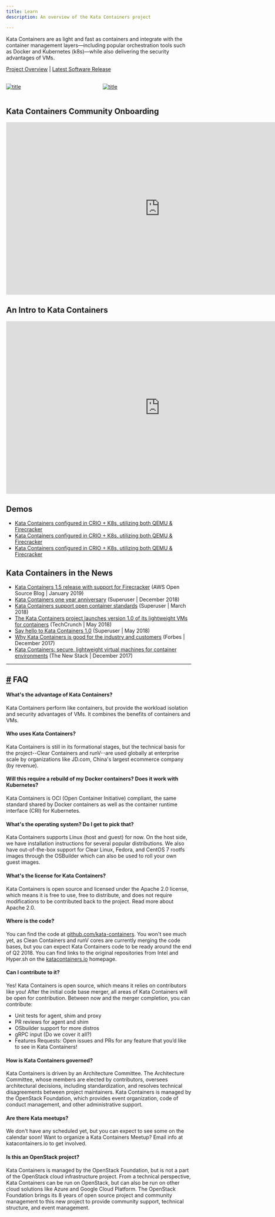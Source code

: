 ```yaml
---
title: Learn
description: An overview of the Kata Containers project

---
```


<p>Kata Containers are as light and fast as containers and integrate with the container management layers—including popular orchestration tools such as Docker and Kubernetes (k8s)—while also delivering the security advantages of VMs.</p>
<p><a href="#">Project Overview</a>  |  <a href="#">Latest Software Release</a></p>

<br>

<div class="columns">
  <div class="column">

  <a href="/images/Airship_Diagram_SimplifiedArchitecture.jpg">
    <img
      src="/images/Airship_Diagram_SimplifiedArchitecture.jpg"
      alt="title"
    />
  </a>

  </div>
  
  <div class="column">
  <a href="/images/Airship_Diagram_SimplifiedArchitecture.jpg">
    <img
      src="/images/Airship_Diagram_SimplifiedArchitecture.jpg"
      alt="title"
    />
  </a>

  </div>
</div>

<br>

## Kata Containers Community Onboarding

<div class="video-wrapper">
  <iframe width="835 px" height="469.687 px" src="https://www.youtube.com/embed/0eEisMm9ykg" frameborder="0" allow="accelerometer; autoplay; encrypted-media; gyroscope; picture-in-picture" allowfullscreen></iframe>
</div>


## An Intro to Kata Containers

<div class="video-wrapper">
  <iframe width="835 px" height="469.687 px" src="https://www.youtube.com/embed/0eEisMm9ykg" frameborder="0" allow="accelerometer; autoplay; encrypted-media; gyroscope; picture-in-picture" allowfullscreen></iframe>
</div>


## Demos

+ [Kata Containers configured in CRIO + K8s, utilizing both QEMU & Firecracker]()
+ [Kata Containers configured in CRIO + K8s, utilizing both QEMU & Firecracker]()
+ [Kata Containers configured in CRIO + K8s, utilizing both QEMU & Firecracker]()

## Kata Containers in the News


+ [Kata Containers 1.5 release with support for Firecracker]() (AWS Open Source Blog | January 2019)
+ [Kata Containers one year anniversary]() (Superuser | December 2018)
+ [Kata Containers support open container standards]() (Superuser | March 2018)
+ [The Kata Containers project launches version 1.0 of its lightweight VMs for containers]() (TechCrunch | May 2018)
+ [Say hello to Kata Containers 1.0]() (Superuser | May 2018)
+ [Why Kata Containers is good for the industry and customers]() (Forbes | December 2017)
+ [Kata Containers: secure, lightweight virtual machines for container environments]() (The New Stack | December 2017)

___

<h2 id="faq" class="h2_primary_dark"><a href="#faq" aria-hidden="true" class="header-anchor">#</a> FAQ</h2>


#### What's the advantage of Kata Containers?
Kata Containers perform like containers, but provide the workload isolation and security advantages of VMs. It combines the benefits of containers and VMs.


#### Who uses Kata Containers?
Kata Containers is still in its formational stages, but the technical basis for the project--Clear Containers and runV--are used globally at enterprise scale by organizations like JD.com, China's largest ecommerce company (by revenue).


#### Will this require a rebuild of my Docker containers? Does it work with Kubernetes?
Kata Containers is OCI (Open Container Initiative) compliant, the same standard shared by Docker containers as well as the container runtime interface (CRI) for Kubernetes.


#### What's the operating system? Do I get to pick that?
Kata Containers supports Linux (host and guest) for now. On the host side, we have installation instructions for several popular distributions. We also have out-of-the-box support for Clear Linux, Fedora, and CentOS 7 rootfs images through the OSBuilder which can also be used to roll your own guest images.


#### What's the license for Kata Containers?
Kata Containers is open source and licensed under the Apache 2.0 license, which means it is free to use, free to distribute, and does not require modifications to be contributed back to the project. Read more about Apache 2.0.


#### Where is the code?
You can find the code at [github.com/kata-containers](github.com/kata-containers). You won't see much yet, as Clean Containers and runV cores are currently merging the code bases, but you can expect Kata Containers code to be ready around the end of Q2 2018. You can find links to the original repositories from Intel and Hyper.sh on the [katacontainers.io](katacontainers.io) homepage.


#### Can I contribute to it?
Yes! Kata Containers is open source, which means it relies on contributors like you! After the initial code base merger, all areas of Kata Containers will be open for contribution. Between now and the merger completion, you can contribute:
+ Unit tests for agent, shim and proxy
+ PR reviews for agent and shim
+ OSbuilder support for more distros
+ gRPC input (Do we cover it all?)
+ Features Requests: Open issues and PRs for any feature that you’d like to see in Kata Containers!



#### How is Kata Containers governed?
Kata Containers is driven by an Architecture Committee. The Architecture Committee, whose members are elected by contributors, oversees architectural decisions, including standardization, and resolves technical disagreements between project maintainers. Kata Containers is managed by the OpenStack Foundation, which provides event organization, code of conduct management, and other administrative support.


#### Are there Kata meetups?
We don't have any scheduled yet, but you can expect to see some on the calendar soon! Want to organize a Kata Containers Meetup? Email info at katacontainers.io to get involved.


#### Is this an OpenStack project?
Kata Containers is managed by the OpenStack Foundation, but is not a part of the OpenStack cloud infrastructure project. From a technical perspective, Kata Containers can be run on OpenStack, but can also be run on other cloud solutions like Azure and Google Cloud Platform. The OpenStack Foundation brings its 8 years of open source project and community management to this new project to provide community support, technical structure, and event management.

